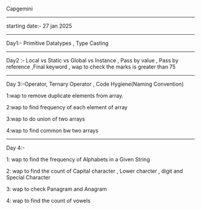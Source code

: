 Capgemini

------------
starting date:-  27 jan 2025

-----------------------------

Day1:- Primitive Datatypes , Type Casting

------------------------------------------------------------------------------

Day2 :- Local vs Static vs Global vs Instance , Pass by value , Pass by reference ,Final keyword , wap to check the marks is greater than 75

--------------------------------------------------------------------------------------------

Day 3:-Operator, Ternary Operator , Code Hygiene(Naming Convention) 

1:wap to remove duplicate elements from array.

2:wap to find frequency of each element of array

3:wap to do union of two arrays

4:wap to find common bw two arrays 

-------------------------------------------------------------------------------------------

Day 4:-

1: wap to find the frequency of Alphabets in a Given String

2: wap to find the count of Capital character , Lower charcter , digit and Special Character

3: wap to check Panagram and Anagram

4: wap to find the count of vowels 



